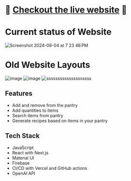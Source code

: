 # 🚀 [Checkout the live website](https://pantry-lac.vercel.app/) 🚀

# Current status of Website
![Screenshot 2024-08-04 at 7 23 46 PM](https://github.com/user-attachments/assets/132662d6-d9fc-47e2-91ea-6e8891b6b56b)

# Old Website Layouts
![image](https://github.com/user-attachments/assets/ea631394-ac0e-4fac-89f6-18c189329d7e)
![image](https://github.com/user-attachments/assets/febe3734-cec3-4078-bb19-eb03b648f1b8)
![ssssssssssssssssssss](https://github.com/user-attachments/assets/8d9429b0-098f-44b8-8c31-d9cdf8b66b7a)

## Features

- Add and remove from the pantry
- Add quantities to items
- Search items from pantry
- Generate recipes based on items in your pantry


## Tech Stack

- JavaScript
- React with Next.js
- Material UI
- Firebase
- CI/CD with Vercel and GitHub actions
- OpenAI API
